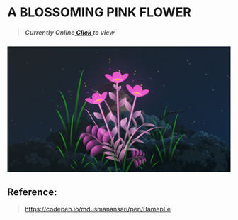 # A BLOSSOMING PINK FLOWER
> <h5>Currently Online<a href="https://pinkflower.rf.gd" target="_blank" rel="noopener"> Click </a> to view</h5>
![ProjectImage](https://github.com/ZEDI16/Pink-Flower/blob/main/assets/image/ScreenshotNigs.png)


## Reference:
> https://codepen.io/mdusmanansari/pen/BamepLe
